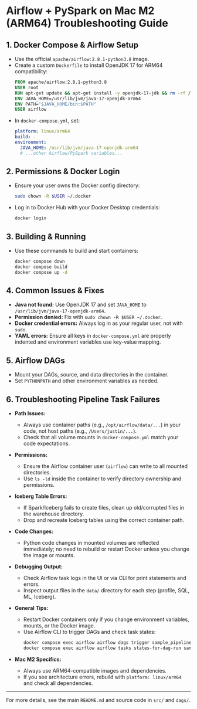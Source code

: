 # Airflow + PySpark on Mac M2 (ARM64) Troubleshooting Guide

## 1. Docker Compose & Airflow Setup
- Use the official `apache/airflow:2.8.1-python3.8` image.
- Create a custom `Dockerfile` to install OpenJDK 17 for ARM64 compatibility:
  ```Dockerfile
  FROM apache/airflow:2.8.1-python3.8
  USER root
  RUN apt-get update && apt-get install -y openjdk-17-jdk && rm -rf /var/lib/apt/lists/*
  ENV JAVA_HOME=/usr/lib/jvm/java-17-openjdk-arm64
  ENV PATH="$JAVA_HOME/bin:$PATH"
  USER airflow
  ```
- In `docker-compose.yml`, set:
  ```yaml
  platform: linux/arm64
  build: .
  environment:
    JAVA_HOME: /usr/lib/jvm/java-17-openjdk-arm64
    # ...other Airflow/PySpark variables...
  ```

## 2. Permissions & Docker Login
- Ensure your user owns the Docker config directory:
  ```bash
  sudo chown -R $USER ~/.docker
  ```
- Log in to Docker Hub with your Docker Desktop credentials:
  ```bash
  docker login
  ```

## 3. Building & Running
- Use these commands to build and start containers:
  ```bash
  docker compose down
  docker compose build
  docker compose up -d
  ```

## 4. Common Issues & Fixes
- **Java not found:** Use OpenJDK 17 and set `JAVA_HOME` to `/usr/lib/jvm/java-17-openjdk-arm64`.
- **Permission denied:** Fix with `sudo chown -R $USER ~/.docker`.
- **Docker credential errors:** Always log in as your regular user, not with `sudo`.
- **YAML errors:** Ensure all keys in `docker-compose.yml` are properly indented and environment variables use key-value mapping.

## 5. Airflow DAGs
- Mount your DAGs, source, and data directories in the container.
- Set `PYTHONPATH` and other environment variables as needed.

## 6. Troubleshooting Pipeline Task Failures

- **Path Issues:**
  - Always use container paths (e.g., `/opt/airflow/data/...`) in your code, not host paths (e.g., `/Users/justin/...`).
  - Check that all volume mounts in `docker-compose.yml` match your code expectations.

- **Permissions:**
  - Ensure the Airflow container user (`airflow`) can write to all mounted directories.
  - Use `ls -ld` inside the container to verify directory ownership and permissions.

- **Iceberg Table Errors:**
  - If Spark/Iceberg fails to create files, clean up old/corrupted files in the warehouse directory.
  - Drop and recreate Iceberg tables using the correct container path.

- **Code Changes:**
  - Python code changes in mounted volumes are reflected immediately; no need to rebuild or restart Docker unless you change the image or mounts.

- **Debugging Output:**
  - Check Airflow task logs in the UI or via CLI for print statements and errors.
  - Inspect output files in the `data/` directory for each step (profile, SQL, ML, Iceberg).

- **General Tips:**
  - Restart Docker containers only if you change environment variables, mounts, or the Docker image.
  - Use Airflow CLI to trigger DAGs and check task states:
    ```bash
    docker compose exec airflow airflow dags trigger sample_pipeline
    docker compose exec airflow airflow tasks states-for-dag-run sample_pipeline <run_id>
    ```

- **Mac M2 Specifics:**
  - Always use ARM64-compatible images and dependencies.
  - If you see architecture errors, rebuild with `platform: linux/arm64` and check all dependencies.

---

For more details, see the main `README.md` and source code in `src/` and `dags/`.

